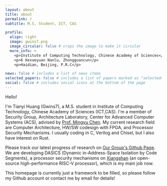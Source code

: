 ```yaml
---
layout: about
title: about
permalink: /
subtitle: M.S. Student, ICT, CAS

profile:
  align: right
  image: gwins7.png
  image_circular: false # crops the image to make it circular
  more_info: >
    <p>Institute of Computing Technology, Chinese Academy of Sciences</p>
    <p>6 Kexueyuan Nanlu, Zhongguancun</p>
    <p>Haidian, Beijing, P.R.C</p>

news: false # includes a list of news items
selected_papers: false # includes a list of papers marked as "selected={true}"
social: false # includes social icons at the bottom of the page
---
```


Hello! 

I'm Tianyi Huang (Gwins7), a M.S. student in Institute of Computing Technology, Chinese Academy of Sciences (ICT,CAS). I'm a member of Security Group, Architecture Laboratory, Center for Advanced Computer Systems (ACS), advised by [Prof. Mingyu Chen](https://asg.ict.ac.cn/cmy/english/). My current research field are Computer Architecture, HW/SW codesign with FPGA, and Processor Security Mechanisms. I usually coding in C, Verilog and Chisel, but I also have interest on Rust. 

Please track our latest progress of research on [Our Group's Github Page](https://github.com/orgs/DASICS-ICT). We are developing DASICS (Dynamic in-Address-Space Isolation by Code Segments), a processor security mechanisms on [Xiangshan](https://github.com/OpenXiangShan/XiangShan) (an open-source high-performance RISC-V processor), which is my main job now.

This homepage is currently just a framework to be filled, so please follow my Github account or contact me by email for details!
